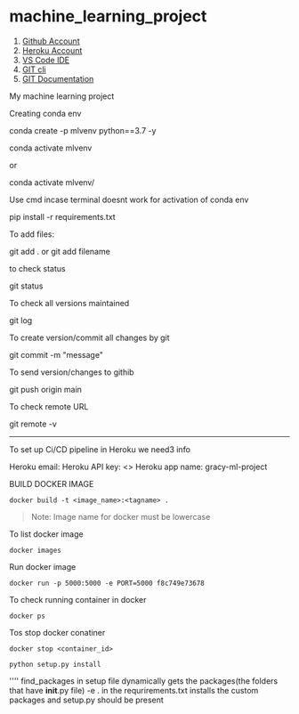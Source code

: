 # machine_learning_project

1. [Github Account](https://github.com)
2. [Heroku Account](https://dashboard.heroku.com/login)
3. [VS Code IDE](https://code.visualstudio.com/download)
4. [GIT cli](https://git-scm.com/downloads)
5. [GIT Documentation](https://git-scm.com/docs/gittutorial)


My machine learning project


Creating conda env

conda create -p mlvenv python==3.7 -y

conda activate mlvenv

or 

conda activate mlvenv/

Use cmd incase terminal doesnt work for activation of conda env

pip install -r requirements.txt

To add files:

git add . or git add filename

to check status

git status

To check all versions maintained

git log

To create version/commit all changes by git

git commit -m "message"

To send version/changes to githib

git push origin main

To check remote URL

git remote -v

---

To set up Ci/CD pipeline in Heroku we need3 info

Heroku email: 
Heroku API key: <>
Heroku app name: gracy-ml-project


BUILD DOCKER IMAGE
```
docker build -t <image_name>:<tagname> .
```
> Note: Image name for docker must be lowercase


To list docker image
```
docker images
```

Run docker image
```
docker run -p 5000:5000 -e PORT=5000 f8c749e73678
```

To check running container in docker
```
docker ps
```

Tos stop docker conatiner
```
docker stop <container_id>
```

```
python setup.py install
```
''''
find_packages in setup file dynamically gets the packages(the folders that have __init__.py file)
-e . in the requrirements.txt installs the custom packages and setup.py should be present